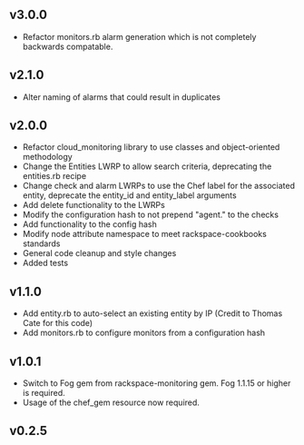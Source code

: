 v3.0.0
------
* Refactor monitors.rb alarm generation which is not completely backwards compatable.

v2.1.0
------
* Alter naming of alarms that could result in duplicates

v2.0.0
------
* Refactor cloud_monitoring library to use classes and object-oriented methodology
* Change the Entities LWRP to allow search criteria, deprecating the entities.rb recipe
* Change check and alarm LWRPs to use the Chef label for the associated entity, deprecate the entity_id and entity_label arguments
* Add delete functionality to the LWRPs
* Modify the configuration hash to not prepend "agent." to the checks
* Add functionality to the config hash
* Modify node attribute namespace to meet rackspace-cookbooks standards
* General code cleanup and style changes
* Added tests

v1.1.0
------
* Add entity.rb to auto-select an existing entity by IP (Credit to Thomas Cate for this code)
* Add monitors.rb to configure monitors from a configuration hash

v1.0.1
------
* Switch to Fog gem from rackspace-monitoring gem. Fog 1.1.15 or higher is required.
* Usage of the chef_gem resource now required.

v0.2.5
------
